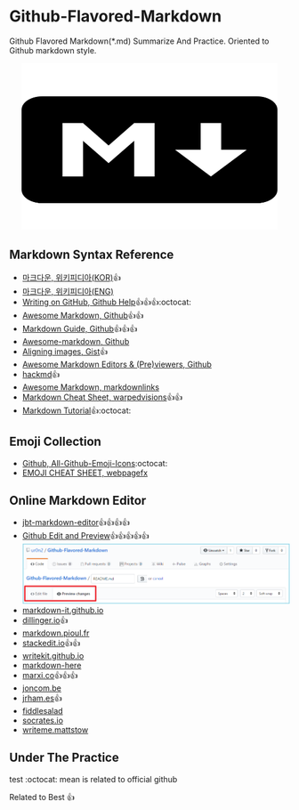 # Github-Flavored-Markdown
Github Flavored Markdown(\*.md) Summarize And Practice. Oriented to Github markdown style.
<p align="center">
  <img width="460" height="300" src="https://raw.githubusercontent.com/ur0n2/Github-Flavored-Markdown/master/md_png_640x640.png">
</p>

## Markdown Syntax Reference
- [마크다운, 위키피디아(KOR)](https://ko.wikipedia.org/wiki/%EB%A7%88%ED%81%AC%EB%8B%A4%EC%9A%B4):thumbsup:
- [마크다운, 위키피디아(ENG)](https://en.wikipedia.org/wiki/Markdown)
- [Writing on GitHub, Github Help](https://help.github.com/categories/writing-on-github/):thumbsup::thumbsup::thumbsup::octocat:
- [Awesome Markdown, Github](https://github.com/BubuAnabelas/awesome-markdown):thumbsup::thumbsup:
- [Markdown Guide, Github](https://guides.github.com/features/mastering-markdown/):thumbsup::thumbsup::thumbsup:
- [Awesome-markdown, Github](https://github.com/mundimark/awesome-markdown)
- [Aligning images, Gist](https://gist.github.com/DavidWells/7d2e0e1bc78f4ac59a123ddf8b74932d):thumbsup:
- [Awesome Markdown Editors & (Pre)viewers, Github](https://github.com/mundimark/awesome-markdown-editors)
- [hackmd](https://hackmd.io/features):thumbsup:
- [Awesome Markdown, markdownlinks](https://markdownlinks.com/)
- [Markdown Cheat Sheet, warpedvisions](https://warpedvisions.org/projects/markdown-cheat-sheet/):thumbsup::thumbsup:
- [Markdown Tutorial](http://www.markdowntutorial.com/):thumbsup::octocat:


## Emoji Collection
- [Github, All-Github-Emoji-Icons](https://github.com/scotch-io/All-Github-Emoji-Icons):octocat:
- [EMOJI CHEAT SHEET, webpagefx](https://www.webpagefx.com/tools/emoji-cheat-sheet/)


## Online Markdown Editor
- [jbt-markdown-editor](https://jbt.github.io/markdown-editor):thumbsup::thumbsup::thumbsup::thumbsup:
- [Github Edit and Preview](https://github.com/ur0n2/Github-Flavored-Markdown/edit/master/README.md):thumbsup::thumbsup::thumbsup::thumbsup::thumbsup:
![github_md_editor](https://raw.githubusercontent.com/ur0n2/Github-Flavored-Markdown/master/Edit_And_Preview.png)
- [markdown-it.github.io](https://markdown-it.github.io/)
- [dillinger.io](http://dillinger.io/):thumbsup:
- [markdown.pioul.fr](http://markdown.pioul.fr/)
- [stackedit.io](https://stackedit.io/editor):thumbsup::thumbsup:
- [writekit.github.io](http://writekit.github.io/markdown.note/note.html#)
- [markdown-here](http://markdown-here.com/)
- [marxi.co](https://marxi.co/):thumbsup::thumbsup::thumbsup:
- [joncom.be](http://joncom.be/experiments/markdown-editor/edit/)
- [jrham.es](http://jrham.es/instantmark/):thumbsup:
- [fiddlesalad](http://fiddlesalad.com/markdown/)
- [socrates.io](http://socrates.io/#M0KCYuh)
- [writeme.mattstow](http://writeme.mattstow.com/)


## Under The Practice
test
:octocat: mean is related to official github 

Related to Best :thumbsup:
